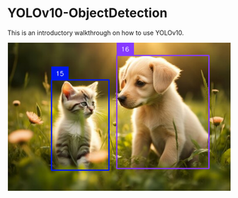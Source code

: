 # YOLOv10-ObjectDetection
This is an introductory walkthrough on how to use YOLOv10.

![Alt text for the image](output.png)
